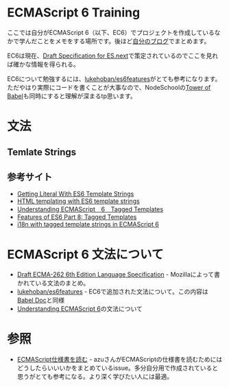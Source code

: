 ECMAScript 6 Training
=====================

ここでは自分がECMAScript 6（以下、EC6）でプロジェクトを作成しているなかで学んだことをメモをする場所です。後ほど[自分のブログ](http://sotayamashita.github.io/)でまとめます。

EC6は現在、[Draft Specification for ES.next](http://wiki.ecmascript.org/doku.php?id=harmony:specification_drafts)で策定されているのでここを見れば確かな情報を得られる。

EC6について勉強するには、[lukehoban/es6features](https://github.com/lukehoban/es6features)がとても参考になります。ただやはり実際にコードを書くことが大事なので、NodeSchoolの[Tower of Babel](https://github.com/yosuke-furukawa/tower-of-babel)も同時にすると理解が深まるtp思います。

# 文法

## Temlate Strings

## 参考サイト

* [Getting Literal With ES6 Template Strings](http://updates.html5rocks.com/2015/01/ES6-Template-Strings)
* [HTML templating with ES6 template strings](http://www.2ality.com/2015/01/template-strings-html.html)
* [Understanding ECMAScript　6　Tagged Templates](https://leanpub.com/understandinges6/read/#leanpub-auto-tagged-templates)
* [Features of ES6 Part 8: Tagged Templates](http://odetocode.com/blogs/scott/archive/2014/09/30/features-of-es6-part-8-tagged-templates.aspx)
* [i18n with tagged template strings in ECMAScript 6](http://jaysoo.ca/2014/03/20/i18n-with-es6-template-strings/)

# ECMAScript 6 文法について

* [Draft ECMA-262 6th Edition Language Specification](https://people.mozilla.org/~jorendorff/es6-draft.html#sec-string-objects) - Mozillaによって書かれている文法のまとめ。
* [lukehoban/es6features](https://github.com/lukehoban/es6features) - EC6で追加された文法について。この内容は[Babel Doc](http://babeljs.io/docs/usage/cli/)と同様
* [Understanding ECMAScript 6](https://leanpub.com/understandinges6/read/)の文法について

# 参照

* [ECMAScript仕様書を読む](https://github.com/azu/azu/issues/47) - azuさんがECMAScriptの仕様書を読むためにはどうしたらいいいかをまとめているissue。多分自分用で作成されていると思うがとても参考になる。より深く学びたい人には最適。
